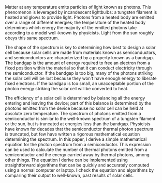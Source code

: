Matter at any temperature emits particles of light known as photons. This phenomenon is leveraged by incandescent lightbulbs: a tungsten filament is heated and glows to provide light. Photons from a heated body are emitted over a range of different energies; the temperature of the heated body determines which energy the majority of the emitted photons take according to a model well-known by physicists. Light from the sun roughly obeys this same spectrum.

The shape of the spectrum is key to determining how best to design a solar cell because solar cells are made from materials known as semiconductors, and semiconductors are characterized by a property known as a bandgap. The bandgap is the amount of energy required to free an electron from a fixed position within the material so that it can conduct electricity through the semiconductor. If the bandgap is too big, many of the photons striking the solar cell will be lost because they won't have enough energy to liberate fixed electrons. If the bandgap is too small, an unacceptable portion of the photon energy striking the solar cell will be converted to heat.

The efficiency of a solar cell is determined by balancing all the energy entering and leaving the device; part of this balance is determined by the photons emitted from the device because no solar cell can be held at absolute zero temperature. The spectrum of photons emitted from a semiconductor is similar to the well-known spectrum of a tungsten filament or the sun, but is truncated at energies less than the bandgap. Physicists have known for decades that the semiconductor thermal photon spectrum is truncated, but few have written a rigorous mathematical equation determining the spectrum. In this paper, I derive a simple mathematical equation for the photon spectrum from a semiconductor. This expression can be used to calculate the number of thermal photons emitted from a semiconductor and the energy carried away by thermal photons, among other things. The equation I derive can be implemented using straightforward algorithms that can be quickly and accurately computed using a normal computer or laptop. I check the equation and algorithms by comparing their output to well-known, past results of solar cells.